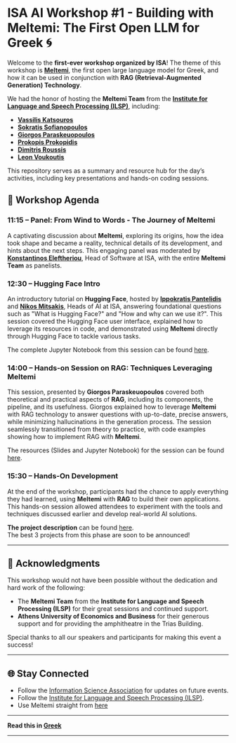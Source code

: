 # ISA AI Workshop #1 - Building with Meltemi: The First Open LLM for Greek 🌀

Welcome to the **first-ever workshop organized by ISA**! The theme of this workshop is [**Meltemi**](https://www.ilsp.gr/news/meltemi/), the first open large language model for Greek, and how it can be used in conjunction with **RAG (Retrieval-Augmented Generation) Technology**.  

We had the honor of hosting the **Meltemi Team** from the [**Institute for Language and Speech Processing (ILSP)**](https://www.ilsp.gr/en/home-2/), including:  

- [**Vassilis Katsouros**](https://www.linkedin.com/in/vassilis-katsouros-bb07751b0/)  
- [**Sokratis Sofianopoulos**](https://www.linkedin.com/in/sokratis-sofianopoulos-ba624b6/)  
- [**Giorgos Paraskeuopoulos**](https://www.linkedin.com/in/geopar/)  
- [**Prokopis Prokopidis**](https://www.linkedin.com/in/prokopis-prokopidis-6891a6150/)  
- [**Dimitris Roussis**](https://www.linkedin.com/in/dimitrios-roussis/)  
- [**Leon Voukoutis**](https://www.linkedin.com/in/leon-voukoutis-867761301/)  

This repository serves as a summary and resource hub for the day’s activities, including key presentations and hands-on coding sessions.

## 📅 Workshop Agenda

### **11:15 – Panel: From Wind to Words - The Journey of Meltemi**
A captivating discussion about **Meltemi**, exploring its origins, how the idea took shape and became a reality, technical details of its development, and hints about the next steps. This engaging panel was moderated by [**Konstantinos Eleftheriou**](https://www.linkedin.com/in/konstantinos-eleutheriou/), Head of Software at ISA, with the entire **Meltemi Team** as panelists.

### **12:30 – Hugging Face Intro**
An introductory tutorial on **Hugging Face**, hosted by [**Ippokratis Pantelidis**](https://www.linkedin.com/in/ippokratis-pantelidis/) and [**Nikos Mitsakis**](https://www.linkedin.com/in/nikos-mitsakis/), Heads of AI at ISA, answering foundational questions such as "What is Hugging Face?" and "How and why can we use it?". This session covered the Hugging Face user interface, explained how to leverage its resources in code, and demonstrated using **Meltemi** directly through Hugging Face to tackle various tasks. 

The complete Jupyter Notebook from this session can be found [here](https://github.com/infosciassoc/Meltemi-Workshop/blob/main/Hugging%20Face%20Intro/Hugging_Face_Intro.ipynb).

### **14:00 – Hands-on Session on RAG: Techniques Leveraging Meltemi**
This session, presented by **Giorgos Paraskeuopoulos** covered both theoretical and practical aspects of **RAG**, including its components, the pipeline, and its usefulness. Giorgos explained how to leverage **Meltemi** with RAG technology to answer questions with up-to-date, precise answers, while minimizing hallucinations in the generation process. The session seamlessly transitioned from theory to practice, with code examples showing how to implement RAG with **Meltemi**.

The resources (Slides and Jupyter Notebook) for the session can be found [here](https://github.com/infosciassoc/Meltemi-Workshop/tree/main/RAG%20Session).

### **15:30 – Hands-On Development**
At the end of the workshop, participants had the chance to apply everything they had learned, using **Meltemi** with **RAG** to build their own applications. This hands-on session allowed attendees to experiment with the tools and techniques discussed earlier and develop real-world AI solutions.  

**The project description** can be found [here](https://github.com/infosciassoc/Meltemi-Workshop/blob/main/Hands-On%20Development/Project_Description.pdf).  
The best 3 projects from this phase are soon to be announced!

---

## 🙌 Acknowledgments

This workshop would not have been possible without the dedication and hard work of the following:  
- The **Meltemi Team** from the **Institute for Language and Speech Processing (ILSP)** for their great sessions and continued support.
- **Athens University of Economics and Business** for their generous support and for providing the amphitheatre in the Trias Building.

Special thanks to all our speakers and participants for making this event a success!

---

## 🌐 Stay Connected
- Follow the [Information Science Association](https://linktr.ee/infosciassoc?fbclid=PAZXh0bgNhZW0CMTEAAaa_snzbL5HR2VZW6YEUyCCZ5PujY594YXBrrOhnY7Ga9h5a5tjupAXVznc_aem_ISJ-vHH8_WG0KWVZAxVkNg) for updates on future events.  
- Follow the [Institute for Language and Speech Processing (ILSP)](https://www.linkedin.com/company/ilsp-athenarc/posts/?feedView=all).
- Use Meltemi straight from [here](https://huggingface.co/ilsp/Meltemi-7B-Instruct-v1.5)

---

**Read this in [Greek](README.gr.md)**

---
